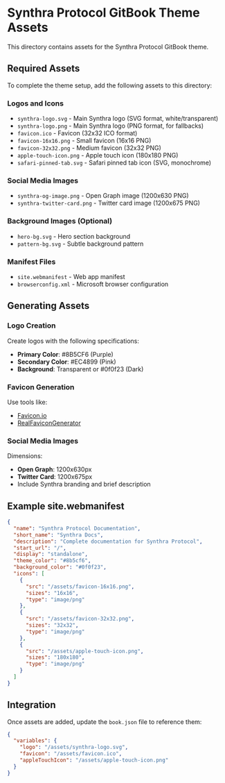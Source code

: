 # Synthra Protocol GitBook Theme Assets

This directory contains assets for the Synthra Protocol GitBook theme.

## Required Assets

To complete the theme setup, add the following assets to this directory:

### Logos and Icons
- `synthra-logo.svg` - Main Synthra logo (SVG format, white/transparent)
- `synthra-logo.png` - Main Synthra logo (PNG format, for fallbacks)
- `favicon.ico` - Favicon (32x32 ICO format)
- `favicon-16x16.png` - Small favicon (16x16 PNG)
- `favicon-32x32.png` - Medium favicon (32x32 PNG)
- `apple-touch-icon.png` - Apple touch icon (180x180 PNG)
- `safari-pinned-tab.svg` - Safari pinned tab icon (SVG, monochrome)

### Social Media Images
- `synthra-og-image.png` - Open Graph image (1200x630 PNG)
- `synthra-twitter-card.png` - Twitter card image (1200x675 PNG)

### Background Images (Optional)
- `hero-bg.svg` - Hero section background
- `pattern-bg.svg` - Subtle background pattern

### Manifest Files
- `site.webmanifest` - Web app manifest
- `browserconfig.xml` - Microsoft browser configuration

## Generating Assets

### Logo Creation
Create logos with the following specifications:
- **Primary Color**: #8B5CF6 (Purple)
- **Secondary Color**: #EC4899 (Pink)
- **Background**: Transparent or #0f0f23 (Dark)

### Favicon Generation
Use tools like:
- [Favicon.io](https://favicon.io/)
- [RealFaviconGenerator](https://realfavicongenerator.net/)

### Social Media Images
Dimensions:
- **Open Graph**: 1200x630px
- **Twitter Card**: 1200x675px
- Include Synthra branding and brief description

## Example site.webmanifest

```json
{
  "name": "Synthra Protocol Documentation",
  "short_name": "Synthra Docs",
  "description": "Complete documentation for Synthra Protocol",
  "start_url": "/",
  "display": "standalone",
  "theme_color": "#8b5cf6",
  "background_color": "#0f0f23",
  "icons": [
    {
      "src": "/assets/favicon-16x16.png",
      "sizes": "16x16",
      "type": "image/png"
    },
    {
      "src": "/assets/favicon-32x32.png", 
      "sizes": "32x32",
      "type": "image/png"
    },
    {
      "src": "/assets/apple-touch-icon.png",
      "sizes": "180x180",
      "type": "image/png"
    }
  ]
}
```

## Integration

Once assets are added, update the `book.json` file to reference them:

```json
{
  "variables": {
    "logo": "/assets/synthra-logo.svg",
    "favicon": "/assets/favicon.ico",
    "appleTouchIcon": "/assets/apple-touch-icon.png"
  }
}
```
